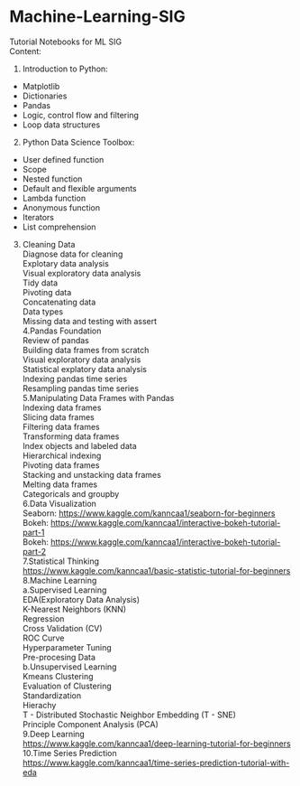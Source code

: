 # Machine-Learning-SIG 
Tutorial Notebooks for ML SIG <br>
Content: <br>

1. Introduction to Python: <br>
  * Matplotlib <br>
  * Dictionaries <br>
  * Pandas <br>
  * Logic, control flow and filtering <br>
  * Loop data structures <br>
2. Python Data Science Toolbox: <br>
* User defined function <br>
* Scope <br>
* Nested function <br>
* Default and flexible arguments <br>
* Lambda function <br>
* Anonymous function <br>
* Iterators <br>
* List comprehension <br>
3. Cleaning Data <br>
Diagnose data for cleaning <br>
Explotary data analysis <br>
Visual exploratory data analysis <br>
Tidy data <br>
Pivoting data <br>
Concatenating data <br>
Data types <br>
Missing data and testing with assert <br>
4.Pandas Foundation <br>
Review of pandas <br>
Building data frames from scratch <br>
Visual exploratory data analysis <br>
Statistical explatory data analysis <br>
Indexing pandas time series <br>
Resampling pandas time series <br>
5.Manipulating Data Frames with Pandas <br>
Indexing data frames <br>
Slicing data frames <br>
Filtering data frames <br>
Transforming data frames <br>
Index objects and labeled data <br>
Hierarchical indexing <br>
Pivoting data frames <br>
Stacking and unstacking data frames <br>
Melting data frames <br>
Categoricals and groupby <br>
6.Data Visualization <br>
Seaborn: https://www.kaggle.com/kanncaa1/seaborn-for-beginners <br>
Bokeh: https://www.kaggle.com/kanncaa1/interactive-bokeh-tutorial-part-1 <br>
Bokeh: https://www.kaggle.com/kanncaa1/interactive-bokeh-tutorial-part-2 <br>
7.Statistical Thinking <br>
https://www.kaggle.com/kanncaa1/basic-statistic-tutorial-for-beginners <br>
8.Machine Learning <br>
a.Supervised Learning <br>
EDA(Exploratory Data Analysis) <br>
K-Nearest Neighbors (KNN) <br>
Regression <br>
Cross Validation (CV) <br>
ROC Curve <br>
Hyperparameter Tuning <br>
Pre-procesing Data <br>
b.Unsupervised Learning <br>
Kmeans Clustering <br>
Evaluation of Clustering <br>
Standardization <br>
Hierachy <br>
T - Distributed Stochastic Neighbor Embedding (T - SNE) <br>
Principle Component Analysis (PCA) <br>
9.Deep Learning <br>
https://www.kaggle.com/kanncaa1/deep-learning-tutorial-for-beginners <br>
10.Time Series Prediction <br>
https://www.kaggle.com/kanncaa1/time-series-prediction-tutorial-with-eda <br>
